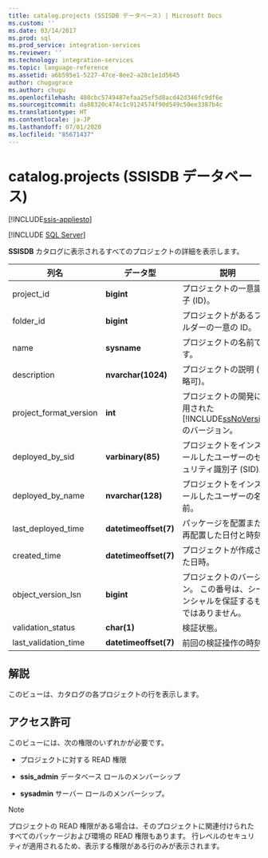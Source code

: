 ```yaml
---
title: catalog.projects (SSISDB データベース) | Microsoft Docs
ms.custom: ''
ms.date: 03/14/2017
ms.prod: sql
ms.prod_service: integration-services
ms.reviewer: ''
ms.technology: integration-services
ms.topic: language-reference
ms.assetid: a6b595e1-5227-47ce-8ee2-a28c1e1d5645
author: chugugrace
ms.author: chugu
ms.openlocfilehash: 408cbc5749487efaa25ef5d8acd42d346fc9df6e
ms.sourcegitcommit: da88320c474c1c9124574f90d549c50ee3387b4c
ms.translationtype: HT
ms.contentlocale: ja-JP
ms.lasthandoff: 07/01/2020
ms.locfileid: "85671437"
---
```

# <a name="catalogprojects-ssisdb-database"></a>catalog.projects (SSISDB データベース)

[!INCLUDE[ssis-appliesto](../../includes/ssis-appliesto-ssvrpluslinux-asdb-asdw-xxx.md)]


[!INCLUDE [SQL Server](../../includes/applies-to-version/sqlserver.md)]

  **SSISDB** カタログに表示されるすべてのプロジェクトの詳細を表示します。  
  
|列名|データ型|説明|  
|-----------------|---------------|-----------------|  
|project_id|**bigint**|プロジェクトの一意識別子 (ID)。|  
|folder_id|**bigint**|プロジェクトがあるフォルダーの一意の ID。|  
|name|**sysname**|プロジェクトの名前です。|  
|description|**nvarchar(1024)**|プロジェクトの説明 (省略可)。|  
|project_format_version|**int**|プロジェクトの開発に使用された [!INCLUDE[ssNoVersion](../../includes/ssnoversion-md.md)] のバージョン。|  
|deployed_by_sid|**varbinary(85)**|プロジェクトをインストールしたユーザーのセキュリティ識別子 (SID)。|  
|deployed_by_name|**nvarchar(128)**|プロジェクトをインストールしたユーザーの名前。|  
|last_deployed_time|**datetimeoffset(7)**|パッケージを配置または再配置した日付と時刻。|  
|created_time|**datetimeoffset(7)**|プロジェクトが作成された日時。|  
|object_version_lsn|**bigint**|プロジェクトのバージョン。 この番号は、シーケンシャルを保証するものではありません。|  
|validation_status|**char(1)**|検証状態。|  
|last_validation_time|**datetimeoffset(7)**|前回の検証操作の時刻。|  
  
## <a name="remarks"></a>解説  
 このビューは、カタログの各プロジェクトの行を表示します。  
  
## <a name="permissions"></a>アクセス許可  
 このビューには、次の権限のいずれかが必要です。  
  
-   プロジェクトに対する READ 権限  
  
-   **ssis_admin** データベース ロールのメンバーシップ  
  
-   **sysadmin** サーバー ロールのメンバーシップ。  
  
> [!NOTE]  
>  プロジェクトの READ 権限がある場合は、そのプロジェクトに関連付けられたすべてのパッケージおよび環境の READ 権限もあります。 行レベルのセキュリティが適用されるため、表示する権限がある行のみが表示されます。  
  
  

